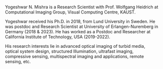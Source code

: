 
Yogeshwar N. Mishra is a Research Scientist with Prof. Wolfgang Heidrich at Computational Imaging Group, Visual Computing Centre, KAUST. <br />

Yogeshwar received his Ph.D. in 2018, from Lund University in Sweden. He was postdoc and Research Scientist at University of Erlangen-Nuremberg in Germany (2018 & 2023). He has worked as a Postdoc and Researcher at California Institute of Technology, USA (2019-2022).  

His research interests lie in advanced optical imaging of turbid media, optical system design, structured Illumination, ultrafast imaging, compressive sensing, multispectral imaging and applications, remote sensing, etc.
